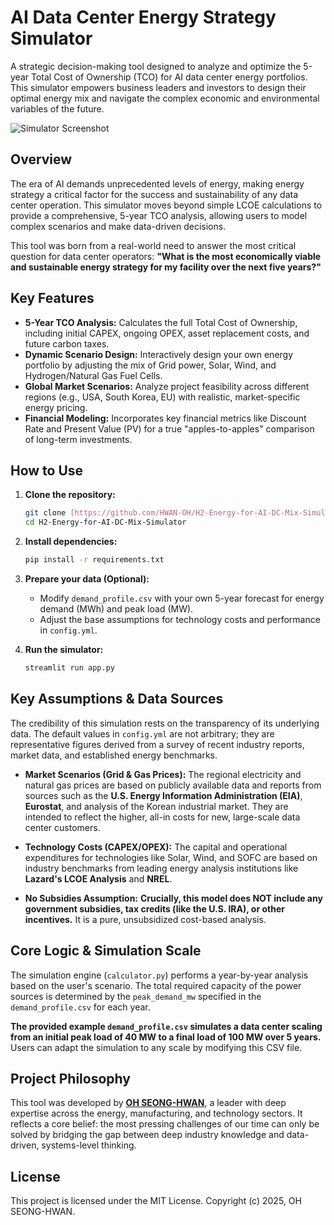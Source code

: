 # AI Data Center Energy Strategy Simulator

A strategic decision-making tool designed to analyze and optimize the 5-year Total Cost of Ownership (TCO) for AI data center energy portfolios. This simulator empowers business leaders and investors to design their optimal energy mix and navigate the complex economic and environmental variables of the future.

![Simulator Screenshot](https://github.com/HWAN-OH/H2-Energy-for-AI-DC-Mix-Simulator/assets/174906093/d385f096-7c39-4d69-a8c4-e40e2b957648)


## Overview

The era of AI demands unprecedented levels of energy, making energy strategy a critical factor for the success and sustainability of any data center operation. This simulator moves beyond simple LCOE calculations to provide a comprehensive, 5-year TCO analysis, allowing users to model complex scenarios and make data-driven decisions.

This tool was born from a real-world need to answer the most critical question for data center operators: **"What is the most economically viable and sustainable energy strategy for my facility over the next five years?"**

## Key Features

- **5-Year TCO Analysis:** Calculates the full Total Cost of Ownership, including initial CAPEX, ongoing OPEX, asset replacement costs, and future carbon taxes.
- **Dynamic Scenario Design:** Interactively design your own energy portfolio by adjusting the mix of Grid power, Solar, Wind, and Hydrogen/Natural Gas Fuel Cells.
- **Global Market Scenarios:** Analyze project feasibility across different regions (e.g., USA, South Korea, EU) with realistic, market-specific energy pricing.
- **Financial Modeling:** Incorporates key financial metrics like Discount Rate and Present Value (PV) for a true "apples-to-apples" comparison of long-term investments.

## How to Use

1.  **Clone the repository:**
    ```bash
    git clone [https://github.com/HWAN-OH/H2-Energy-for-AI-DC-Mix-Simulator.git](https://github.com/HWAN-OH/H2-Energy-for-AI-DC-Mix-Simulator.git)
    cd H2-Energy-for-AI-DC-Mix-Simulator
    ```

2.  **Install dependencies:**
    ```bash
    pip install -r requirements.txt
    ```

3.  **Prepare your data (Optional):**
    - Modify `demand_profile.csv` with your own 5-year forecast for energy demand (MWh) and peak load (MW).
    - Adjust the base assumptions for technology costs and performance in `config.yml`.

4.  **Run the simulator:**
    ```bash
    streamlit run app.py
    ```

## Key Assumptions & Data Sources

The credibility of this simulation rests on the transparency of its underlying data. The default values in `config.yml` are not arbitrary; they are representative figures derived from a survey of recent industry reports, market data, and established energy benchmarks.

-   **Market Scenarios (Grid & Gas Prices):** The regional electricity and natural gas prices are based on publicly available data and reports from sources such as the **U.S. Energy Information Administration (EIA)**, **Eurostat**, and analysis of the Korean industrial market. They are intended to reflect the higher, all-in costs for new, large-scale data center customers.

-   **Technology Costs (CAPEX/OPEX):** The capital and operational expenditures for technologies like Solar, Wind, and SOFC are based on industry benchmarks from leading energy analysis institutions like **Lazard's LCOE Analysis** and **NREL**.

-   **No Subsidies Assumption:** **Crucially, this model does NOT include any government subsidies, tax credits (like the U.S. IRA), or other incentives.** It is a pure, unsubsidized cost-based analysis.

## Core Logic & Simulation Scale

The simulation engine (`calculator.py`) performs a year-by-year analysis based on the user's scenario. The total required capacity of the power sources is determined by the `peak_demand_mw` specified in the `demand_profile.csv` for each year.

**The provided example `demand_profile.csv` simulates a data center scaling from an initial peak load of 40 MW to a final load of 100 MW over 5 years.** Users can adapt the simulation to any scale by modifying this CSV file.

## Project Philosophy

This tool was developed by **[OH SEONG-HWAN](https://www.linkedin.com/in/shoh1224/)**, a leader with deep expertise across the energy, manufacturing, and technology sectors. It reflects a core belief: the most pressing challenges of our time can only be solved by bridging the gap between deep industry knowledge and data-driven, systems-level thinking.

## License

This project is licensed under the MIT License. Copyright (c) 2025, OH SEONG-HWAN.
